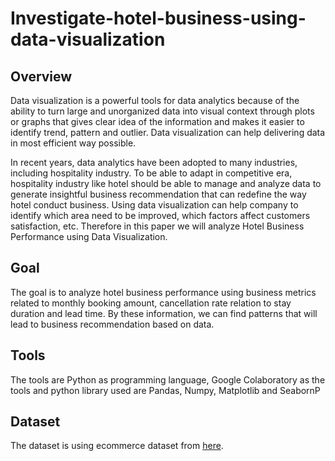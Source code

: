 # Investigate-hotel-business-using-data-visualization
## Overview
Data visualization is a powerful tools for data analytics because of the ability to turn large and unorganized data into  visual context through plots or graphs that gives clear idea of the information and makes it easier to identify trend, pattern and outlier. Data visualization can help delivering data in most efficient way possible. 

In recent years, data analytics have been adopted to many industries, including hospitality industry. To be able to adapt in competitive era, hospitality industry like hotel should be able to manage and analyze data to generate insightful business recommendation that can redefine the way hotel conduct business. Using data visualization can help company to identify which area need to be improved, which factors affect customers satisfaction, etc. 
Therefore in this paper we will analyze Hotel Business Performance using Data Visualization.
## Goal
The goal is to analyze hotel business performance using business metrics related to monthly booking amount, cancellation rate relation to stay duration and lead time. By these information, we can find patterns that will lead to business recommendation based on data.
## Tools
The tools are Python as programming language, Google Colaboratory as the tools and python library used are Pandas, Numpy, Matplotlib and SeabornP
## Dataset
The dataset is using ecommerce dataset from [here](https://rakamin-lms.s3.ap-southeast-1.amazonaws.com/mini-projects/6-investigate-hotel-business-using-data-visualization/hotel_bookings_data.csv).

